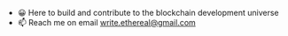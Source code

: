 - 😀 Here to build and contribute to the blockchain development universe
- 📫 Reach me on email write.ethereal@gmail.com

<!---
CodeWithLouie/CodeWithLouie is a ✨ special ✨ repository because its `README.md` (this file) appears on your GitHub profile.
You can click the Preview link to take a look at your changes.
--->
